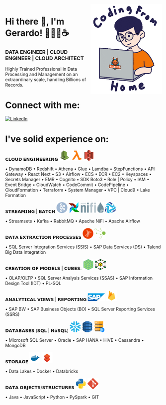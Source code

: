 <img align='right' src="https://github.com/gerardodavidlopezcastillo/gerardodavidlopezcastillo/raw/main/images/data_engineer.gif" width="230">

# Hi there 👋, I'm Gerardo! 👨‍💻🚀☕️ 
### DATA ENGINEER | CLOUD ENGINEER | CLOUD ARCHITECT

Highly Trained Professional in Data Processing and Management on an extraordinary scale, handling Billions of Records.

# Connect with me: 

[![LinkedIn](https://img.shields.io/badge/-LinkedIn-3b5998)](https://www.linkedin.com/in/gdlopezcastillo)

# I've solid experience on:

𝗖𝗟𝗢𝗨𝗗 𝗘𝗡𝗚𝗜𝗡𝗘𝗘𝗥𝗜𝗡𝗚 <img src="https://github.com/gerardodavidlopezcastillo/gerardodavidlopezcastillo/raw/main/images/cloudwatch.svg" width="35" height="35" alt="cloudwatch"> <img src="https://github.com/gerardodavidlopezcastillo/gerardodavidlopezcastillo/raw/main/images/lambda.svg" width="35" height="35" alt="lambda"> <img src="https://github.com/gerardodavidlopezcastillo/gerardodavidlopezcastillo/raw/main/images/s3.svg" width="35" height="35" alt="s3">

• DynamoDB • Redshift • Athena • Glue
• Lamdba • StepFunctions • API Gateway
• React Next • S3 • Airflow • ECS • ECR
• EC2 • Keyspaces • Secrets Manager • EMR
• Cognito • SDK Boto3 • Role | Policy • IAM
• Event Bridge • CloudWatch • CodeCommit
• CodePipeline • CloudFormation • Terraform
• System Manager • VPC | Cloud9 • Lake Formation

𝗦𝗧𝗥𝗘𝗔𝗠𝗜𝗡𝗚 | 𝗕𝗔𝗧𝗖𝗛 <img src="https://github.com/gerardodavidlopezcastillo/gerardodavidlopezcastillo/raw/main/images/kafka.svg" width="35" height="35" alt="KAFKA"> <img src="https://github.com/gerardodavidlopezcastillo/gerardodavidlopezcastillo/raw/main/images/airflow.svg" width="35" height="35" alt="airflow"> <img src="https://github.com/gerardodavidlopezcastillo/gerardodavidlopezcastillo/raw/main/images/nifi.svg" width="75" height="35" alt="nifi"> <img src="https://github.com/gerardodavidlopezcastillo/gerardodavidlopezcastillo/raw/main/images/streamsets.png" width="35" height="35" alt="streamsets">

• Streamsets
• Kafka
• RabbitMQ
• Apache NiFi
• Apache Airflow

𝗗𝗔𝗧𝗔 𝗘𝗫𝗧𝗥𝗔𝗖𝗧𝗜𝗢𝗡 𝗣𝗥𝗢𝗖𝗘𝗦𝗦𝗘𝗦 <img src="https://github.com/gerardodavidlopezcastillo/gerardodavidlopezcastillo/raw/main/images/ssis.png" width="35" height="35" alt="ssis"> <img src="https://github.com/gerardodavidlopezcastillo/gerardodavidlopezcastillo/raw/main/images/talend.png" width="35" height="35" alt="talend">

• SQL Server Integration Services (SSIS)
• SAP Data Services (DS)
• Talend Big Data Integration

𝗖𝗥𝗘𝗔𝗧𝗜𝗢𝗡 𝗢𝗙 𝗠𝗢𝗗𝗘𝗟𝗦 | 𝗖𝗨𝗕𝗘𝗦: <img src="https://github.com/gerardodavidlopezcastillo/gerardodavidlopezcastillo/raw/main/images/cube.svg" width="35" height="35" alt="cube"> <img src="https://github.com/gerardodavidlopezcastillo/gerardodavidlopezcastillo/raw/main/images/model.svg" width="35" height="35" alt="model">

• OLAP/OLTP
• SQL Server Analysis Services (SSAS)
• SAP Information Design Tool (IDT)
• PL-SQL

𝗔𝗡𝗔𝗟𝗬𝗧𝗜𝗖𝗔𝗟 𝗩𝗜𝗘𝗪𝗦 | 𝗥𝗘𝗣𝗢𝗥𝗧𝗜𝗡𝗚 <img src="https://github.com/gerardodavidlopezcastillo/gerardodavidlopezcastillo/raw/main/images/sap.svg" width="55" height="25" alt="sap"> <img src="https://github.com/gerardodavidlopezcastillo/gerardodavidlopezcastillo/raw/main/images/firebase.svg" width="35" height="35" alt="firebase">

• SAP BW
• SAP Business Objects (BO)
• SQL Server Reporting Services (SSRS)

𝗗𝗔𝗧𝗔𝗕𝗔𝗦𝗘𝗦 (𝗦𝗤𝗟 | 𝗡𝗼𝗦𝗤𝗟) <img src="https://github.com/gerardodavidlopezcastillo/gerardodavidlopezcastillo/raw/main/images/snowflake.svg" width="35" height="35" alt="snowflake"> <img src="https://github.com/gerardodavidlopezcastillo/gerardodavidlopezcastillo/raw/main/images/dynamodb.svg" width="35" height="35" alt="dynamodb"> <img src="https://github.com/gerardodavidlopezcastillo/gerardodavidlopezcastillo/raw/main/images/database.svg" width="35" height="35" alt="database">

• Microsoft SQL Server
• Oracle
• SAP HANA
• HIVE
• Cassandra
• MongoDB

𝗦𝗧𝗢𝗥𝗔𝗚𝗘 <img src="https://github.com/gerardodavidlopezcastillo/gerardodavidlopezcastillo/raw/main/images/docker.svg" width="35" height="35" alt="docker"> <img src="https://github.com/gerardodavidlopezcastillo/gerardodavidlopezcastillo/raw/main/images/databricks.svg" width="35" height="35" alt="databricks">

• Data Lakes
• Docker
• Databricks

𝗗𝗔𝗧𝗔 𝗢𝗕𝗝𝗘𝗖𝗧𝗦/𝗦𝗧𝗥𝗨𝗖𝗧𝗨𝗥𝗘𝗦 <img src="https://github.com/gerardodavidlopezcastillo/gerardodavidlopezcastillo/raw/main/images/python.svg" width="35" height="35" alt="python"> <img src="https://github.com/gerardodavidlopezcastillo/gerardodavidlopezcastillo/raw/main/images/git.svg" width="35" height="35" alt="git">

• Java
• JavaScript
• Python
• PySpark
• GIT
